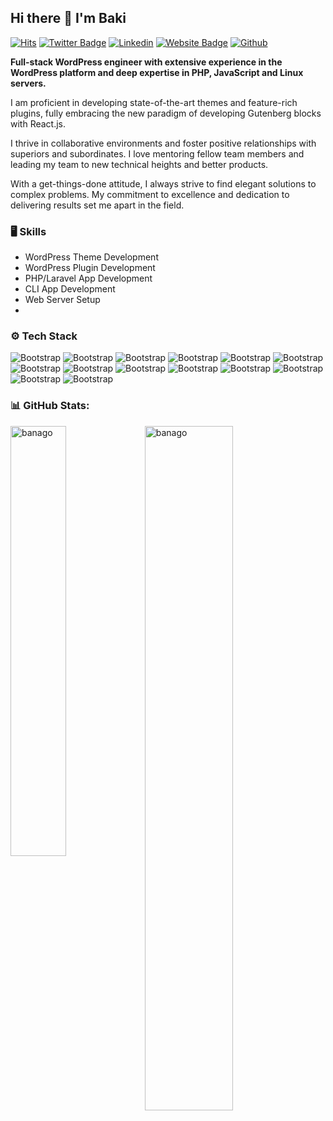 ## Hi there 👋 I'm Baki

[![Hits](https://hits.seeyoufarm.com/api/count/incr/badge.svg?url=https%3A%2F%2Fgithub.com%2Fbanago%2Fbanago&count_bg=%2379C83D&title_bg=%23555555&icon=&icon_color=%23E7E7E7&title=Profile+Views&edge_flat=false)](https://hits.seeyoufarm.com)
[![Twitter Badge](https://img.shields.io/badge/-Twitter-1da1f2?labelColor=1da1f2&logo=twitter&logoColor=white&link=https://twitter.com/banago)](https://twitter.com/banago)
[![Linkedin](https://img.shields.io/badge/-LinkedIn-blue?style=flat&logo=Linkedin&logoColor=white)](https://www.linkedin.com/in/banago/)
[![Website Badge](https://img.shields.io/badge/-Website-c14438?style=flat&logo=Google-Chrome&logoColor=white&link=https://wplancer.com/)](https://wplancer.com/)
[![Github](https://img.shields.io/github/followers/banago?label=Follow&style=social)](https://github.com/banago)

**Full-stack WordPress engineer with extensive experience in the WordPress platform and deep
expertise in PHP, JavaScript and Linux servers.**

I am proficient in developing state-of-the-art themes and feature-rich plugins, fully embracing the new paradigm of developing Gutenberg blocks with React.js.

I thrive in collaborative environments and foster positive relationships with superiors and subordinates. I love mentoring fellow team members and leading my team to new technical heights and better products.

With a get-things-done attitude, I always strive to find elegant solutions to complex problems. My commitment to excellence and dedication to delivering results set me apart in the field.

### 🖥 Skills

- WordPress Theme Development
- WordPress Plugin Development
- PHP/Laravel App Development
- CLI App Development
- Web Server Setup
- 
### ⚙️ Tech Stack
![Bootstrap](https://img.shields.io/badge/-WordPress-05122A?style=flat&logo=WordPress&color=3b3b4e) ![Bootstrap](https://img.shields.io/badge/-PHP-05122A?style=flat&logo=PHP&color=3b3b4e) ![Bootstrap](https://img.shields.io/badge/-MySQL-05122A?style=flat&logo=MySQL&color=3b3b4e) ![Bootstrap](https://img.shields.io/badge/-SQLite-05122A?style=flat&logo=SQLite&color=3b3b4e) ![Bootstrap](https://img.shields.io/badge/-PostgreSQL-05122A?style=flat&logo=PostgreSQL&color=3b3b4e) ![Bootstrap](https://img.shields.io/badge/-HTML5-05122A?style=flat&logo=HTML5&color=3b3b4e) ![Bootstrap](https://img.shields.io/badge/-CSS3-05122A?style=flat&logo=CSS3&color=3b3b4e) ![Bootstrap](https://img.shields.io/badge/-JavaScript-05122A?style=flat&logo=JavaScript&color=3b3b4e) ![Bootstrap](https://img.shields.io/badge/-React.js-05122A?style=flat&logo=React.js&color=3b3b4e) ![Bootstrap](https://img.shields.io/badge/-Git-05122A?style=flat&logo=Git&color=3b3b4e) ![Bootstrap](https://img.shields.io/badge/-Apache-05122A?style=flat&logo=Apache&color=3b3b4e) ![Bootstrap](https://img.shields.io/badge/-Nginx-05122A?style=flat&logo=Nginx&color=3b3b4e) ![Bootstrap](https://img.shields.io/badge/-Docker-05122A?style=flat&logo=Docker&color=3b3b4e) ![Bootstrap](https://img.shields.io/badge/-Linux-05122A?style=flat&logo=Linux&color=3b3b4e)

### 📊 GitHub Stats:
<div>
  <img width="42%" align="left" src="https://github-readme-stats.vercel.app/api/top-langs?username=banago&show_icons=true&locale=en&layout=compact" alt="banago" />
  <img width="53%"  src="https://github-readme-stats.vercel.app/api?username=banago&hide_border=false&include_all_commits=false&count_private=false" alt="banago" />
</div>

